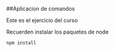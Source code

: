 ##Aplicacion de comandos

Este es el ejercicio del curso

Recuerden instalar los paquetes de node

```
npm install
```

